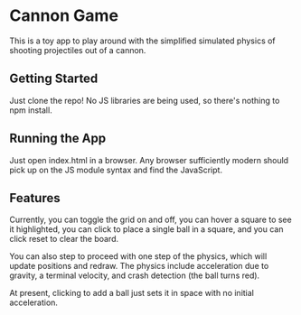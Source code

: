 # Cannon Game

This is a toy app to play around with the simplified simulated
physics of shooting projectiles out of a cannon.

## Getting Started

Just clone the repo! No JS libraries are being used, so there's nothing to npm install.

## Running the App

Just open index.html in a browser. Any browser sufficiently modern should pick up on
the JS module syntax and find the JavaScript.

## Features

Currently, you can toggle the grid on and off, you can hover a square to see it
highlighted, you can click to place a single ball in a square, and you can click
reset to clear the board.

You can also step to proceed with one step of the physics, which will update
positions and redraw. The physics include acceleration due to gravity, a terminal
velocity, and crash detection (the ball turns red).

At present, clicking to add a ball just sets it in space with no initial acceleration.



